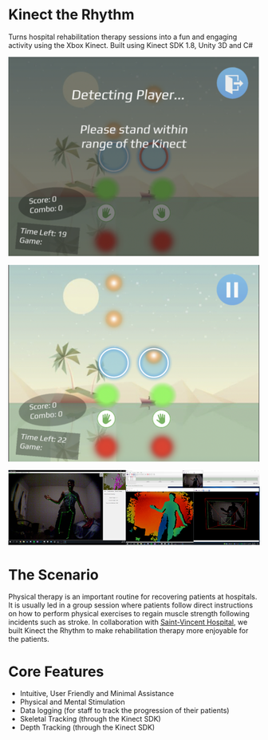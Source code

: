 # Kinect the Rhythm
Turns hospital rehabilitation therapy sessions into a fun and engaging activity using the Xbox Kinect.
Built using Kinect SDK 1.8, Unity 3D and C#

![Picture 1](Pictures/Kinect1.png)

![Picture 2](Pictures/Kinect2.png)

![Picture 3](Pictures/Kinect3.png)


# The Scenario
Physical therapy is an important routine for recovering patients at hospitals. It is usually led in a 
group session where patients follow direct instructions on how to perform physical exercises to 
regain muscle strength following incidents such as stroke. In collaboration  with 
[Saint-Vincent Hospital](https://www.bruyere.org/en/s-saint-vincent-hospital), we built Kinect the Rhythm
to make rehabilitation therapy more enjoyable for the patients.

# Core Features
- Intuitive, User Friendly and Minimal Assistance
- Physical and Mental Stimulation
- Data logging (for staff to track the progression of their patients)
- Skeletal Tracking (through the Kinect SDK)
- Depth Tracking (through the Kinect SDK)
